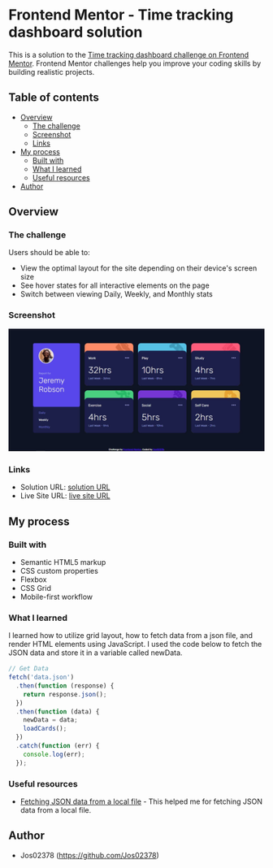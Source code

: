 # Frontend Mentor - Time tracking dashboard solution

This is a solution to the [Time tracking dashboard challenge on Frontend Mentor](https://www.frontendmentor.io/challenges/time-tracking-dashboard-UIQ7167Jw). Frontend Mentor challenges help you improve your coding skills by building realistic projects.

## Table of contents

- [Overview](#overview)
  - [The challenge](#the-challenge)
  - [Screenshot](#screenshot)
  - [Links](#links)
- [My process](#my-process)
  - [Built with](#built-with)
  - [What I learned](#what-i-learned)
  - [Useful resources](#useful-resources)
- [Author](#author)

## Overview

### The challenge

Users should be able to:

- View the optimal layout for the site depending on their device's screen size
- See hover states for all interactive elements on the page
- Switch between viewing Daily, Weekly, and Monthly stats

### Screenshot

![](./screenshot.JPG)

### Links

- Solution URL: [solution URL](https://www.frontendmentor.io/solutions/responsive-time-tracking-dashboard-challenge-using-html-css-and-js-NLU9XfX3W)
- Live Site URL: [live site URL](https://time-tracking-dashboard-jos02378.netlify.app/)

## My process

### Built with

- Semantic HTML5 markup
- CSS custom properties
- Flexbox
- CSS Grid
- Mobile-first workflow

### What I learned

I learned how to utilize grid layout, how to fetch data from a json file, and render HTML elements using
JavaScript. I used the code below to fetch the JSON data and store it in a variable called newData.

```js
// Get Data
fetch('data.json')
  .then(function (response) {
    return response.json();
  })
  .then(function (data) {
    newData = data;
    loadCards();
  })
  .catch(function (err) {
    console.log(err);
  });
```

### Useful resources

- [Fetching JSON data from a local file](https://stackoverflow.com/questions/19706046/how-to-read-an-external-local-json-file-in-javascript) - This helped me for fetching JSON data from a local file.

## Author

- Jos02378 (https://github.com/Jos02378)
